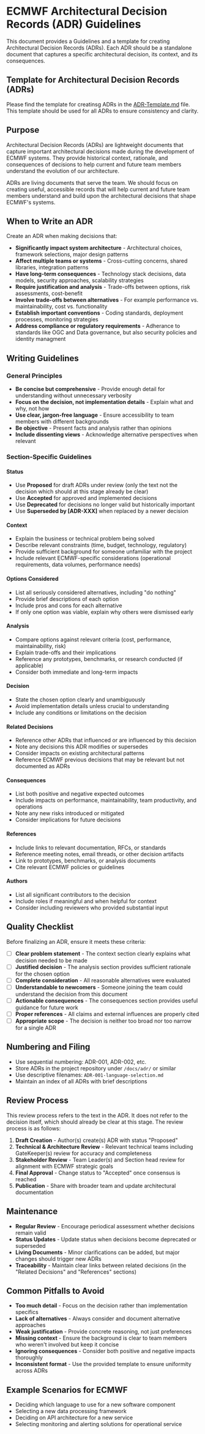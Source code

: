 # ECMWF Architectural Decision Records (ADR) Guidelines

This document provides a Guidelines and a template for creating Architectural Decision Records (ADRs). Each ADR should be a standalone document that captures a specific architectural decision, its context, and its consequences.

## Template for Architectural Decision Records (ADRs)

Please find the template for creatinsg ADRs in the [ADR-Template.md](./ADR-Template.md) file. This template should be used for all ADRs to ensure consistency and clarity.

## Purpose

Architectural Decision Records (ADRs) are lightweight documents that capture important architectural decisions made during the development of ECMWF systems. They provide historical context, rationale, and consequences of decisions to help current and future team members understand the evolution of our architecture.

ADRs are living documents that serve the team. We should focus on creating useful, accessible records that will help current and future team members understand and build upon the architectural decisions that shape ECMWF's systems.

## When to Write an ADR

Create an ADR when making decisions that:

- **Significantly impact system architecture** - Architectural choices, framework selections, major design patterns
- **Affect multiple teams or systems** - Cross-cutting concerns, shared libraries, integration patterns
- **Have long-term consequences** - Technology stack decisions, data models, security approaches, scalability strategies
- **Require justification and analysis** - Trade-offs between options, risk assessments, cost-benefit
- **Involve trade-offs between alternatives** - For example performance vs. maintainability, cost vs. functionality
- **Establish important conventions** - Coding standards, deployment processes, monitoring strategies
- **Address compliance or regulatory requirements** - Adherance to standards like OGC and Data governance, but also security policies and identity managment

## Writing Guidelines

### General Principles

- **Be concise but comprehensive** - Provide enough detail for understanding without unnecessary verbosity
- **Focus on the decision, not implementation details** - Explain what and why, not how
- **Use clear, jargon-free language** - Ensure accessibility to team members with different backgrounds
- **Be objective** - Present facts and analysis rather than opinions
- **Include dissenting views** - Acknowledge alternative perspectives when relevant

### Section-Specific Guidelines

#### Status
- Use **Proposed** for draft ADRs under review (only the text not the decision which should at this stage already be clear)
- Use **Accepted** for approved and implemented decisions
- Use **Deprecated** for decisions no longer valid but historically important
- Use **Superseded by [ADR-XXX]** when replaced by a newer decision

#### Context
- Explain the business or technical problem being solved
- Describe relevant constraints (time, budget, technology, regulatory)
- Provide sufficient background for someone unfamiliar with the project
- Include relevant ECMWF-specific considerations (operational requirements, data volumes, performance needs)

#### Options Considered
- List all seriously considered alternatives, including "do nothing"
- Provide brief descriptions of each option
- Include pros and cons for each alternative
- If only one option was viable, explain why others were dismissed early

#### Analysis
- Compare options against relevant criteria (cost, performance, maintainability, risk)
- Explain trade-offs and their implications
- Reference any prototypes, benchmarks, or research conducted (if applicable)
- Consider both immediate and long-term impacts

#### Decision
- State the chosen option clearly and unambiguously
- Avoid implementation details unless crucial to understanding
- Include any conditions or limitations on the decision

#### Related Decisions
- Reference other ADRs that influenced or are influenced by this decision
- Note any decisions this ADR modifies or supersedes
- Consider impacts on existing architectural patterns
- Reference ECMWF previous decisions that may be relevant but not documented as ADRs

#### Consequences
- List both positive and negative expected outcomes
- Include impacts on performance, maintainability, team productivity, and operations
- Note any new risks introduced or mitigated
- Consider implications for future decisions

#### References
- Include links to relevant documentation, RFCs, or standards
- Reference meeting notes, email threads, or other decision artifacts
- Link to prototypes, benchmarks, or analysis documents
- Cite relevant ECMWF policies or guidelines

#### Authors
- List all significant contributors to the decision
- Include roles if meaningful and when helpful for context
- Consider including reviewers who provided substantial input

## Quality Checklist

Before finalizing an ADR, ensure it meets these criteria:

- [ ] **Clear problem statement** - The context section clearly explains what decision needed to be made
- [ ] **Justified decision** - The analysis section provides sufficient rationale for the chosen option
- [ ] **Complete consideration** - All reasonable alternatives were evaluated
- [ ] **Understandable to newcomers** - Someone joining the team could understand the decision from this document
- [ ] **Actionable consequences** - The consequences section provides useful guidance for future work
- [ ] **Proper references** - All claims and external influences are properly cited
- [ ] **Appropriate scope** - The decision is neither too broad nor too narrow for a single ADR

## Numbering and Filing

- Use sequential numbering: ADR-001, ADR-002, etc.
- Store ADRs in the project repository under `/docs/adr/` or similar
- Use descriptive filenames: `ADR-001-language-selection.md`
- Maintain an index of all ADRs with brief descriptions

## Review Process

This review process refers to the text in the ADR. It does not refer to the decision itself, which should already be clear at this stage. The review process is as follows:

1. **Draft Creation** - Author(s) create(s) ADR with status "Proposed"
2. **Technical & Architecture Review** - Relevant technical teams including GateKeeper(s) review for accuracy and completeness
4. **Stakeholder Review** - Team Leader(s) and Section head review for alignment with ECMWF strategic goals
5. **Final Approval** - Change status to "Accepted" once consensus is reached
6. **Publication** - Share with broader team and update architectural documentation

## Maintenance

- **Regular Review** - Encourage periodical assessment whether decisions remain valid
- **Status Updates** - Update status when decisions become deprecated or superseded
- **Living Documents** - Minor clarifications can be added, but major changes should trigger new ADRs
- **Traceability** - Maintain clear links between related decisions (in the "Related Decisions" and "References" sections) 

## Common Pitfalls to Avoid

- **Too much detail** - Focus on the decision rather than implementation specifics
- **Lack of alternatives** - Always consider and document alternative approaches
- **Weak justification** - Provide concrete reasoning, not just preferences
- **Missing context** - Ensure the background is clear to team members who weren't involved but keep it concise
- **Ignoring consequences** - Consider both positive and negative impacts thoroughly
- **Inconsistent format** - Use the provided template to ensure uniformity across ADRs

## Example Scenarios for ECMWF

- Deciding which language to use for a new software component
- Selecting a new data processing framework
- Deciding on API architecture for a new service
- Selecting monitoring and alerting solutions for operational service

